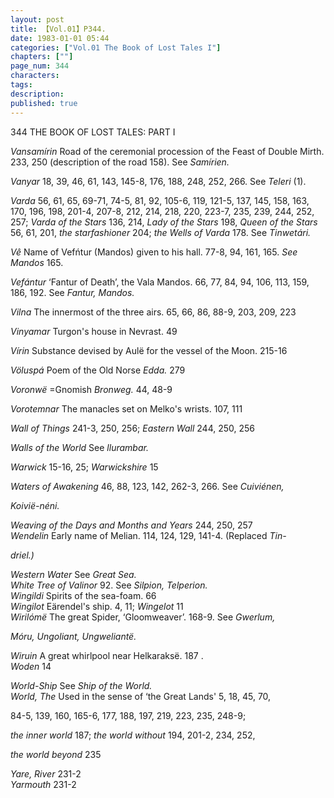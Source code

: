 ```yaml
---
layout: post
title: 【Vol.01】P344.
date: 1983-01-01 05:44
categories: ["Vol.01 The Book of Lost Tales I"]
chapters: [""]
page_num: 344
characters: 
tags: 
description: 
published: true
---
```


<p style="text-indent: 0;">
344      THE BOOK OF LOST TALES: PART I
</p>

<I>Vansamírin    </I>Road of the ceremonial procession of the Feast of Double Mirth. 233, 250 (description of the road 158). See <I>Samírien.</I>

<I>Vanyar    </I>18, 39, 46, 61, 143, 145-8, 176, 188, 248, 252, 266. See <I>Teleri </I>(1).

<I>Varda   </I>56, 61, 65, 69-71, 74-5, 81, 92, 105-6, 119, 121-5, 137, 145, 158, 163, 170, 196, 198, 201-4, 207-8, 212, 214, 218, 220, 223-7, 235, 239, 244, 252, 257; <I>Varda of the Stars </I>136, 214, <I>Lady of the Stars </I>198, <I>Queen of the Stars </I>56, 61, 201, <I>the starfashioner </I>204; <I>the Wells of Varda </I>178. See <I>Tinwetári.</I>

<I>Vê </I>Name of Vefńtur (Mandos) given to his hall. 77-8, 94, 161, 165. <I>See Mandos </I>165.

<I>Vefántur  </I>‘Fantur of Death’, the Vala Mandos. 66, 77, 84, 94, 106, 113, 159, 186, 192. See <I>Fantur, Mandos.</I>

<I>Vilna   </I>The innermost of the three airs. 65, 66, 86, 88-9, 203, 209, 223

<I>Vinyamar </I>Turgon's house in Nevrast. 49

<I>Vírin   </I>Substance devised by Aulë for the vessel of the Moon. 215-16

<I>Völuspá  </I>Poem of the Old Norse <I>Edda. </I>279

<I>Voronwë   </I>=Gnomish <I>Bronweg. </I>44, 48-9

<I>Vorotemnar   </I>The manacles set on Melko's wrists. 107, 111

<I>Wall of Things   </I>241-3, 250, 256; <I>Eastern Wall </I>244, 250, 256

<I>Walls of the World   </I>See <I>llurambar.</I>

<I>Warwick    </I>15-16, 25; <I>Warwickshire </I>15

<I>Waters of Awakening   </I>46, 88, 123, 142, 262-3, 266. See <I>Cuiviénen,</I>

<I>Koivië-néni.</I>

<I>Weaving of the Days and Months and Years   </I>244, 250, 257<BR><I>Wendelin   </I>Early name of Melian. 114, 124, 129, 141-4. (Replaced <I>Tin-</I>

<I>driel.)</I>

<I>Western Water   </I>See <I>Great Sea.<BR>White Tree of Valinor   </I>92. See <I>Silpion, Telperion.<BR>Wingildi   </I>Spirits of the sea-foam. 66<BR><I>Wingilot    </I>Eärendel's ship. 4, 11; <I>Wingelot </I>11<BR><I>Wirilómë  </I>The great Spider, ‘Gloomweaver’.  168-9. See <I>Gwerlum,</I>

<I>Móru, Ungoliant, Ungweliantë.</I>

<I>Wiruin    </I>A great whirlpool near Helkaraksë. 187 .   <BR><I>Woden    </I>14

<I>World-Ship    </I>See <I>Ship of the World.<BR>World, The    </I>Used in the sense of ‘the Great Lands' 5, 18, 45, 70,

84-5, 139, 160, 165-6, 177, 188, 197, 219, 223, 235, 248-9;

<I>the inner world </I>187; <I>the world without </I>194, 201-2, 234, 252,

<I>the world beyond </I>235

<I>Yare, River   </I>231-2<BR><I>Yarmouth   </I>231-2

